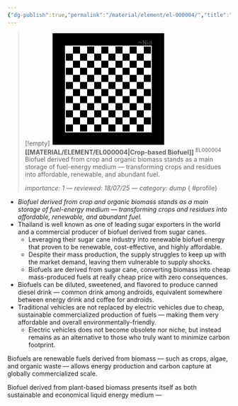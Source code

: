 ```yaml
---
{"dg-publish":true,"permalink":"/material/element/el-000004/","title":"Crop-based Biofuel","tags":["-element","-todo/icon"]}
---
```


>[!empty]
> ![RESOURCE/ASSET/OTHER/PlaceholderIcon.png|icon](/img/user/RESOURCE/ASSET/OTHER/PlaceholderIcon.png) <b class="title">[[MATERIAL/ELEMENT/EL000004\|Crop-based Biofuel]]</b> <sup class="title">EL000004</sup> <b> </b>
> Biofuel derived from crop and organic biomass stands as a main storage of fuel-energy medium — transforming crops and residues into affordable, renewable, and abundant fuel.
> 
> <i class="small">importance: 1 — reviewed: 18/07/25 — category: dump</i>
{ #profile}


- *Biofuel derived from crop and organic biomass stands as a main storage of fuel-energy medium — transforming crops and residues into affordable, renewable, and abundant fuel.*
- Thailand is well known as one of leading sugar exporters in the world and a commercial producer of biofuel derived from sugar canes.
	- Leveraging their sugar cane industry into renewable biofuel energy that proven to be renewable, cost-effective, and highly affordable.
	- Despite their mass production, the supply struggles to keep up with the market demand, leaving them vulnerable to supply shocks.
	- Biofuels are derived from sugar cane, converting biomass into cheap mass-produced fuels at really cheap price with zero consequences.
- Biofuels can be diluted, sweetened, and flavored to produce canned diesel drink — common drink among androids, equivalent somewhere between energy drink and coffee for androids.
- Traditional vehicles are not replaced by electric vehicles due to cheap, sustainable commercialized production of fuels — making them very affordable and overall environmentally-friendly.
	- Electric vehicles does not become obsolete nor niche, but instead remains as an alternative to those who truly want to minimize carbon footprint.

Biofuels are renewable fuels derived from biomass — such as crops, algae, and organic waste — allows energy production and carbon capture at globally commercialized scale.

Biofuel derived from plant-based biomass presents itself as both sustainable and economical liquid energy medium — 

